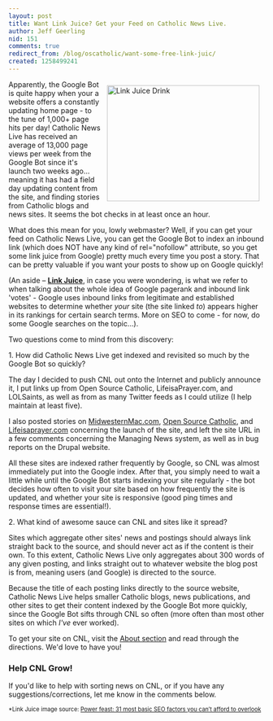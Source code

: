 ```yaml
---
layout: post
title: Want Link Juice? Get your Feed on Catholic News Live.
author: Jeff Geerling
nid: 151
comments: true
redirect_from: /blog/oscatholic/want-some-free-link-juic/
created: 1258499241
---
```

<p><img alt="Link Juice Drink" width="300" height="228" style="margin: 10px;" align="right" src="/sites/opensourcecatholic.com/files/user-uploads/oscatholic/link-juice.jpg" />Apparently, the Google Bot is quite happy when your a website offers a constantly updating home page - to the tune of 1,000+ page hits per day! Catholic News Live has received an average of 13,000 page views per week from the Google Bot since it's launch two weeks ago... meaning it has had a field day updating content from the site, and finding stories from Catholic blogs and news sites. It seems the bot checks in at least once an hour.</p>
<p>What does this mean for you, lowly webmaster? Well, if you can get your feed on Catholic News Live, you can get the Google Bot to index an inbound link (which does NOT have any kind of rel=&quot;nofollow&quot; attribute, so you get some link juice from Google) pretty much every time you post a story. That can be pretty valuable if you want your posts to show up on Google quickly!</p>
<p>(An aside &ndash; <strong><a href="http://en.wikipedia.org/wiki/Link_juice">Link Juice</a></strong>, in case you were wondering, is what we refer to when talking about the whole idea of Google pagerank and inbound link 'votes' - Google uses inbound links from legitimate and established websites to determine whether <em>your</em> site (the site linked <em>to</em>) appears higher in its rankings for certain search terms. More on SEO to come - for now, do some Google searches on the topic...).</p>
<p>Two questions come to mind from this discovery:</p>
<!--break-->
<p>1. How did Catholic News Live get indexed and revisited so much by the Google Bot so quickly?</p>
<p class="rteindent1">The day I decided to push CNL out onto the Internet and publicly announce it, I put links up from Open Source Catholic, LifeisaPrayer.com, and LOLSaints, as well as from as many Twitter feeds as I could utilize (I help maintain at least five).</p>
<p class="rteindent1">I also posted stories on <a href="http://www.midwesternmac.com/blogs/geerlingguy/managing-news-revolutionary&mdash;not-evolutionary&mdash;step-drupal">MidwesternMac.com</a>, <a href="http://www.opensourcecatholic.com/blog/oscatholic/announcing-catholic-news">Open Source Catholic</a>, and <a href="http://www.lifeisaprayer.com/blog/2009/announcing-catholic-news-live">Lifeisaprayer.com</a> concerning the launch of the site, and left the site URL in a few comments concerning the Managing News system, as well as in bug reports on the Drupal website.</p>
<p class="rteindent1">All these sites are indexed rather frequently by Google, so CNL was almost immediately put into the Google index. After that, you simply need to wait a little while until the Google Bot starts indexing your site regularly - the bot decides how often to visit your site based on how frequently the site is updated, and whether your site is responsive (good ping times and response times are essential!).</p>
<p>2. What kind of awesome sauce can CNL and sites like it spread?</p>
<p class="rteindent1">Sites which aggregate other sites' news and postings should always link straight back to the source, and should never act as if the content is their own. To this extent, Catholic News Live only aggregates about 300 words of any given posting, and links straight out to whatever website the blog post is from, meaning users (and Google) is directed to the source.</p>
<p class="rteindent1">Because the title of each posting links directly to the source website, Catholic News Live helps smaller Catholic blogs, news publications, and other sites to get their content indexed by the Google Bot more quickly, since the Google Bot sifts through CNL so often (more often than most other sites on which <em>I've</em> ever worked).</p>
<p class="rteindent1">To get your site on CNL, visit the <a href="http://catholicnewslive.com/node/1">About section</a> and read through the directions. We'd love to have you!</p>
<h3>Help CNL Grow!</h3>
<p>If you'd like to help with sorting news on CNL, or if you have any suggestions/corrections, let me know in the comments below.</p>
<p style="font-size: .8em;">*Link Juice image source:&nbsp;<a href="http://www.redalkemi.com/blog/seo-power-feast-31-seo-ingredients-you-cant-afford-to-overlook/">Power feast: 31 most basic SEO factors you can&rsquo;t afford to overlook</a></p>
